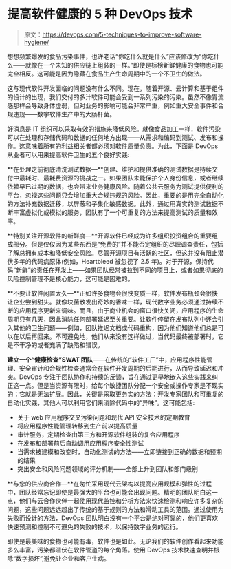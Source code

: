 # 提高软件健康的 5 种 DevOps 技术

> 原文：<https://devops.com/5-techniques-to-improve-software-hygiene/>

想想频繁爆发的食品污染事件，也许老话“你吃什么就是什么”应该修改为“你吃什么——就像在一个未知的供应链上组装的一样。”即使是标榜新鲜健康的食物也可能完全相反。这可能是因为隐藏在食品生产生命周期中的一个不卫生的做法。

这与现代软件开发面临的问题没有什么不同。现在，随着开源、云计算和基于组件的设计的出现，我们交付的多汁软件可能会受到一系列污染的污染。虽然不像胃流感那样会导致身体虚弱，但对业务的影响可能会非常严重，例如重大安全事件和合规违规——数字软件生产中的大肠杆菌。

好消息是 IT 组织可以采取有效的措施来降低风险。就像食品加工一样，软件污染可以在处理和存储代码和数据的任何地方出现——从需求和编码到测试、发布和操作。这意味着所有的利益相关者都必须对软件质量负责。为此，下面是 DevOps 从业者可以用来提高软件卫生的五个良好实践:

**在处理之前彻底清洗测试数据—**创建、维护和提供准确的测试数据是持续交付中最耗时、最耗费资源的挑战之一。如果团队未能保护个人身份信息，或者继续依赖早已过期的数据，也会带来业务健康风险。随着公共云服务为测试提供便利的平台，忽视这些问题只会增加重大合规违规的风险。因此，重要的是用完全自动化的方法补充数据迁移，以屏蔽和子集化敏感数据。此外，通过用真实的测试数据不断丰富虚拟化或模拟的服务，团队有了一个可重复的方法来提高测试的质量和效率。

**特别关注开源软件的新鲜度—**开源软件已经成为许多组织投资组合的重要组成部分。但是仅仅因为某些东西是“免费的”并不能否定组织的尽职调查责任，包括了解总拥有成本和降低安全风险。尽管开源项目有活跃的社区，但这并没有阻止潜伏多年的代码病原体(例如，Heartbleed 被忽视了 2.5 年)。对于开源，保持代码“新鲜”的责任在开发上——如果团队经常被拉到不同的项目上，或者如果彻底的风险控制管理不是核心能力，这可能是困难的。

**不要让软件闲置太久—**正如许多食物会很快变质一样，软件发布瓶颈会很快让企业尝到甜头。就像块菌散发出奇妙的香味一样，现代数字业务必须通过持续不断的应用程序更新来调味。而且，由于商业机会的窗口很快关闭，应用程序的生命周期只有几天，因此消除任何部署延迟至关重要。让软件停留在发布队列中还会引入其他的卫生问题——例如，团队推迟文档或代码重构，因为他们知道他们总是可以在以后再回来。不可避免地，他们从来没有这样做过，当代码最终被部署时，它是不干净的或者充满了缺陷和错误。

**建立一个“健康检查”SWAT 团队**——在传统的“软件工厂”中，应用程序性能管理、安全审计和合规性检查通常会在软件开发周期的后期进行，从而导致延迟和冲突。DevOps 专注于团队协作和持续的反馈，旨在通过更早地嵌入这些实践来纠正这一点。但是当资源有限时，给每个敏捷团队分配一个安全或操作专家是不现实的；它就是无法扩展。因此，关键是采取更务实的方法；开发专家团队和可重复的自动化实践，其他人可以利用它们来消除代码中的“异味”。这可能包括:

*   关于 web 应用程序交叉污染问题和现代 API 安全技术的定期教育
*   将应用程序性能管理转移到生产前以提高质量
*   审计服务，定期检查由第三方和开源软件组装的复合应用程序
*   在发布和部署前后自动调用应用程序安全性测试
*   当需求被建模和改变时，自动化测试的方法——立即链接到正确的数据和预期的结果
*   突出安全和风险问题领域的评分机制——全部上升到团队和部门级别

**与您的供应商合作—**在匆忙采用现代云架构以提高应用规模和弹性的过程中，团队经常忘记即使是最强大的平台也可能会出现问题。精明的团队明白这一点，他们与云合作伙伴一起使用现代监控和分析方法来快速检测和响应许多复杂的问题，这些问题远远超出了传统的基于规则的方法和滑动工具的范围。通过使用为失败而设计的方法，DevOps 团队明白没有一个平台是绝对可靠的，他们更喜欢快速预测和控制不可避免的失败的技术，以保持数字业务的运行。

即使是最美味的食物也可能有毒，软件也是如此。无论我们的软件创作看起来功能多么丰富，污染都潜伏在软件管道的每个角落。使用 DevOps 技术快速查明并根除“数字损坏”,避免让企业和客户生病。